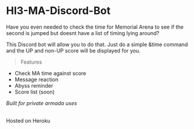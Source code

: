 # HI3-MA-Discord-Bot

Have you even needed to check the time for Memorial Arena to see if the second is jumped but doesnt have a list of timing lying around?  

This Discord bot will allow you to do that. Just do a simple &time command and the UP and non-UP score will be displayed for you.

> Features
- Check MA time against score
- Message reaction
- Abyss reminder
- Score list (soon)


*Built for private armada uses*<br><br>


Hosted on Heroku
